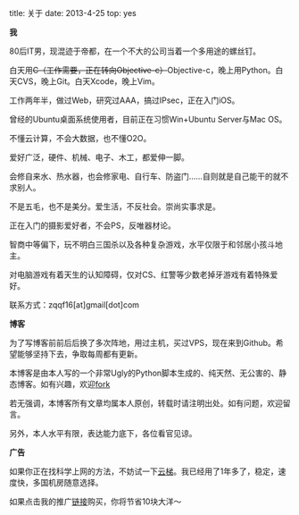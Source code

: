 title: 关于
date: 2013-4-25
top: yes

**我**

80后IT男，现混迹于帝都，在一个不大的公司当着一个多用途的螺丝钉。

白天用<s>C（工作需要，正在转向Objective-c）</s>Objective-c，晚上用Python。白天CVS，晚上Git。白天Xcode，晚上Vim。

工作两年半，做过Web，研究过AAA，搞过IPsec，正在入门iOS。

曾经的Ubuntu桌面系统使用者，目前正在习惯Win+Ubuntu Server与Mac OS。

不懂云计算，不会大数据，也不懂O2O。

爱好广泛，硬件、机械、电子、木工，都爱伸一脚。

会修自来水、热水器，也会修家电、自行车、防盗门……自则就是自己能干的就不求别人。

不是五毛，也不是美分。爱生活，不反社会。崇尚实事求是。

正在入门的摄影爱好者，不会PS，反唯器材论。 

智商中等偏下，玩不明白三国杀以及各种复杂游戏，水平仅限于和邻居小孩斗地主。

对电脑游戏有着天生的认知障碍，仅对CS、红警等少数老掉牙游戏有着特殊爱好。

联系方式：zqqf16[at]gmail[dot]com

**博客**

为了写博客前前后后换了多次阵地，用过主机，买过VPS，现在来到Github。希望能够坚持下去，争取每周都有更新。

本博客是由本人写的一个非常Ugly的Python脚本生成的、纯天然、无公害的、静态博客。如有兴趣，欢迎[fork](https://github.com/zqqf16/zqqf16.github.com)

若无强调，本博客所有文章均属本人原创，转载时请注明出处。如有问题，欢迎留言。

另外，本人水平有限，表达能力底下，各位看官见谅。

**广告**

如果你正在找科学上网的方法，不妨试一下[云梯](http://refyunti.com/?r=65dd573aab9f2f10)。我已经用了1年多了，稳定，速度快，多国机房随意选择。

如果点击我的推广[链接](http://refyunti.com/?r=65dd573aab9f2f10)购买，你将节省10块大洋～
